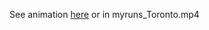 See animation [here](https://fraserevans.github.io/Data-Visualizations/Toronto_running_history/) or in myruns_Toronto.mp4
